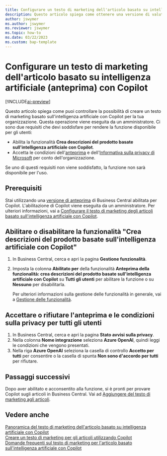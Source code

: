 ```yaml
---
title: Configurare un testo di marketing dell'articolo basato su intelligenza artificiale (anteprima) con Copilot
description: Questo articolo spiega come ottenere una versione di valutazione di Copilot di Business Central e abilitare Copilot in un ambiente
author: jswymer
ms.author: jswymer
ms.reviewer: jswymer
ms.topic: how-to
ms.date: 03/22/2023
ms.custom: bap-template
---
```


# Configurare un testo di marketing dell'articolo basato su intelligenza artificiale (anteprima) con Copilot

[!INCLUDE[ai-preview](includes/ai-preview.md)]

Questo articolo spiega come puoi controllare la possibilità di creare un testo di marketing basato sull'intelligenza artificiale con Copilot per la tua organizzazione. Questa operazione viene eseguita da un amministratore. Ci sono due requisiti che devi soddisfare per rendere la funzione disponibile per gli utenti:

- Abilita la funzionalità **Crea descrizioni del prodotto basate sull'intelligenza artificiale con Copilot**.
- Accetta le condizioni dell'[anteprima](https://dynamics.microsoft.com/legaldocs/supp-dynamics365-preview/) e dell'[Informativa sulla privacy di Microsoft](https://go.microsoft.com/fwlink/?LinkId=521839) per conto dell'organizzazione.

Se uno di questi requisiti non viene soddisfatto, la funzione non sarà disponibile per l'uso.

## Prerequisiti

Stai utilizzando una [versione di anteprima](ai-preview-getstarted.md) di Business Central abilitata per Copilot. L'abilitazione di Copilot viene eseguita da un amministratore. Per ulteriori informazioni, vai a [Configurare il testo di marketing degli articoli basato sull'intelligenza artificiale con Copilot](enable-ai.md).

## Abilitare o disabilitare la funzionalità "Crea descrizioni del prodotto basate sull'intelligenza artificiale con Copilot"

1. In Business Central, cerca e apri la pagina **Gestione funzionalità**.
2. Imposta la colonna **Abilitato per** della funzionalità **Anteprima della funzionalità: crea descrizioni del prodotto basate sull'intelligenza artificiale con Copilot** su **Tutti gli utenti** per abilitare la funzione o su **Nessuno** per disabilitarla.

   Per ulteriori informazioni sulla gestione delle funzionalità in generale, vai a [Gestione delle funzionalità](/dynamics365/business-central/dev-itpro/administration/feature-management).

## Accettare o rifiutare l'anteprima e le condizioni sulla privacy per tutti gli utenti

1. In Business Central, cerca e apri la pagina **Stato avvisi sulla privacy**.
2. Nella colonna **Nome integrazione** seleziona **Azure OpenAI**, quindi leggi le condizioni che vengono presentati.
3. Nella riga **Azure OpenAI** seleziona la casella di controllo **Accetto per tutti** per consentire o la casella di spunta **Non sono d'accordo per tutti** per rifiutare.

## Passaggi successivi

Dopo aver abilitato e acconsentito alla funzione, si è pronti per provare Copilot sugli articoli in Business Central. Vai ad [Aggiungere del testo di marketing agli articoli](item-marketing-text.md).  

## Vedere anche

[Panoramica del testo di marketing dell'articolo basato su intelligenza artificiale con Copilot](ai-overview.md)  
[Creare un testo di marketing per gli articoli utilizzando Copilot](item-marketing-text.md)  
[Domande frequenti sul testo di marketing per l'articolo basato sull'intelligenza artificiale con Copilot](ai-faq.md)  